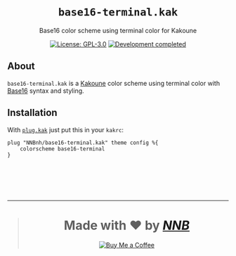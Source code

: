 <h1 align="center"><code>base16-terminal.kak</code></h1>
<p align="center">Base16 color scheme using terminal color for Kakoune</p>
<p align="center"><a href="https://github.com/NNBnh/base16-terminal.kak/blob/master/LICENSE"><img src="https://img.shields.io/github/license/NNBnh/base16-terminal.kak?labelColor=585858&color=F7CA88&style=for-the-badge" alt="License: GPL-3.0"></a> <a href="https://gist.github.com/NNBnh/9ef453aba3efce26046e0d3119dab5a7#development-completed"><img src="https://img.shields.io/badge/development-completed-%23F7CA88.svg?labelColor=585858&style=for-the-badge&logoColor=FFFFFF" alt="Development completed"></a></p>

## About
`base16-terminal.kak` is a [Kakoune](http://kakoune.org) color scheme using terminal color with [Base16](http://www.chriskempson.com/projects/base16) syntax and styling.

## Installation
With [`plug.kak`](https://github.com/robertmeta/plug.kak) just put this in your `kakrc`:

```
plug "NNBnh/base16-terminal.kak" theme config %{
	colorscheme base16-terminal
}
```

<br><br><br><br>

---

> <h1 align="center">Made with ❤️ by <a href="https://github.com/NNBnh"><i>NNB</i></a></h1>
>
> <p align="center"><a href="https://www.buymeacoffee.com/nnbnh"><img src="https://img.shields.io/badge/buy_me_a_coffee%20-%23F7CA88.svg?logo=buy-me-a-coffee&logoColor=333333&style=for-the-badge" alt="Buy Me a Coffee"></p>
